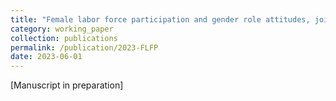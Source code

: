```yaml
---
title: "Female labor force participation and gender role attitudes, joint with Junghyuk Lee"
category: working_paper
collection: publications
permalink: /publication/2023-FLFP
date: 2023-06-01
---
```

[Manuscript in preparation]
